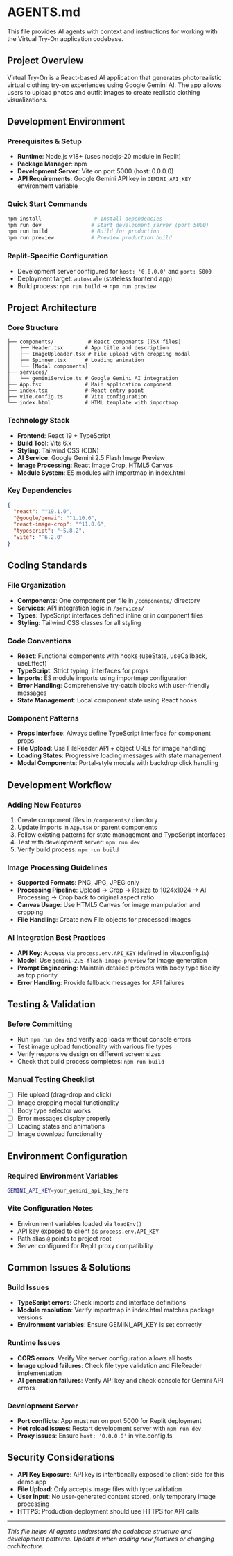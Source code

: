 # AGENTS.md

This file provides AI agents with context and instructions for working with the Virtual Try-On application codebase.

## Project Overview

Virtual Try-On is a React-based AI application that generates photorealistic virtual clothing try-on experiences using Google Gemini AI. The app allows users to upload photos and outfit images to create realistic clothing visualizations.

## Development Environment

### Prerequisites & Setup
- **Runtime**: Node.js v18+ (uses nodejs-20 module in Replit)
- **Package Manager**: npm 
- **Development Server**: Vite on port 5000 (host: 0.0.0.0)
- **API Requirements**: Google Gemini API key in `GEMINI_API_KEY` environment variable

### Quick Start Commands
```bash
npm install                 # Install dependencies
npm run dev                # Start development server (port 5000)
npm run build              # Build for production
npm run preview            # Preview production build
```

### Replit-Specific Configuration
- Development server configured for `host: '0.0.0.0'` and `port: 5000`
- Deployment target: `autoscale` (stateless frontend app)
- Build process: `npm run build` → `npm run preview`

## Project Architecture

### Core Structure
```
├── components/           # React components (TSX files)
│   ├── Header.tsx       # App title and description
│   ├── ImageUploader.tsx # File upload with cropping modal
│   ├── Spinner.tsx      # Loading animation
│   └── [Modal components]
├── services/
│   └── geminiService.ts # Google Gemini AI integration
├── App.tsx              # Main application component
├── index.tsx            # React entry point
├── vite.config.ts       # Vite configuration
└── index.html           # HTML template with importmap
```

### Technology Stack
- **Frontend**: React 19 + TypeScript
- **Build Tool**: Vite 6.x
- **Styling**: Tailwind CSS (CDN)
- **AI Service**: Google Gemini 2.5 Flash Image Preview
- **Image Processing**: React Image Crop, HTML5 Canvas
- **Module System**: ES modules with importmap in index.html

### Key Dependencies
```json
{
  "react": "^19.1.0",
  "@google/genai": "^1.10.0", 
  "react-image-crop": "^11.0.6",
  "typescript": "~5.8.2",
  "vite": "^6.2.0"
}
```

## Coding Standards

### File Organization
- **Components**: One component per file in `/components/` directory
- **Services**: API integration logic in `/services/`
- **Types**: TypeScript interfaces defined inline or in component files
- **Styling**: Tailwind CSS classes for all styling

### Code Conventions
- **React**: Functional components with hooks (useState, useCallback, useEffect)
- **TypeScript**: Strict typing, interfaces for props
- **Imports**: ES module imports using importmap configuration
- **Error Handling**: Comprehensive try-catch blocks with user-friendly messages
- **State Management**: Local component state using React hooks

### Component Patterns
- **Props Interface**: Always define TypeScript interface for component props
- **File Upload**: Use FileReader API + object URLs for image handling
- **Loading States**: Progressive loading messages with state management
- **Modal Components**: Portal-style modals with backdrop click handling

## Development Workflow

### Adding New Features
1. Create component files in `/components/` directory
2. Update imports in `App.tsx` or parent components
3. Follow existing patterns for state management and TypeScript interfaces
4. Test with development server: `npm run dev`
5. Verify build process: `npm run build`

### Image Processing Guidelines
- **Supported Formats**: PNG, JPG, JPEG only
- **Processing Pipeline**: Upload → Crop → Resize to 1024x1024 → AI Processing → Crop back to original aspect ratio
- **Canvas Usage**: Use HTML5 Canvas for image manipulation and cropping
- **File Handling**: Create new File objects for processed images

### AI Integration Best Practices
- **API Key**: Access via `process.env.API_KEY` (defined in vite.config.ts)
- **Model**: Use `gemini-2.5-flash-image-preview` for image generation
- **Prompt Engineering**: Maintain detailed prompts with body type fidelity as top priority
- **Error Handling**: Provide fallback messages for API failures

## Testing & Validation

### Before Committing
- Run `npm run dev` and verify app loads without console errors
- Test image upload functionality with various file types
- Verify responsive design on different screen sizes
- Check that build process completes: `npm run build`

### Manual Testing Checklist
- [ ] File upload (drag-drop and click)
- [ ] Image cropping modal functionality
- [ ] Body type selector works
- [ ] Error messages display properly
- [ ] Loading states and animations
- [ ] Image download functionality

## Environment Configuration

### Required Environment Variables
```bash
GEMINI_API_KEY=your_gemini_api_key_here
```

### Vite Configuration Notes
- Environment variables loaded via `loadEnv()`
- API key exposed to client as `process.env.API_KEY`
- Path alias `@` points to project root
- Server configured for Replit proxy compatibility

## Common Issues & Solutions

### Build Issues
- **TypeScript errors**: Check imports and interface definitions
- **Module resolution**: Verify importmap in index.html matches package versions
- **Environment variables**: Ensure GEMINI_API_KEY is set correctly

### Runtime Issues  
- **CORS errors**: Verify Vite server configuration allows all hosts
- **Image upload failures**: Check file type validation and FileReader implementation
- **AI generation failures**: Verify API key and check console for Gemini API errors

### Development Server
- **Port conflicts**: App must run on port 5000 for Replit deployment
- **Hot reload issues**: Restart development server with `npm run dev`
- **Proxy issues**: Ensure `host: '0.0.0.0'` in vite.config.ts

## Security Considerations

- **API Key Exposure**: API key is intentionally exposed to client-side for this demo app
- **File Upload**: Only accepts image files with type validation
- **User Input**: No user-generated content stored, only temporary image processing
- **HTTPS**: Production deployment should use HTTPS for API calls

---

*This file helps AI agents understand the codebase structure and development patterns. Update it when adding new features or changing architecture.*